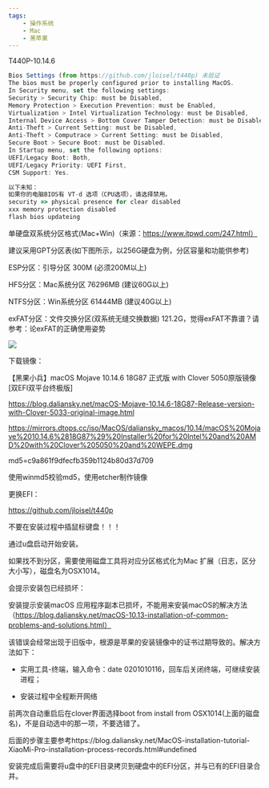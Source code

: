 ```yaml
---
tags:
    - 操作系统
    - Mac
    - 黑苹果
---
```


T440P-10.14.6



```javascript
Bios Settings (from https://github.com/jloisel/t440p) 未验证
The bios must be properly configured prior to installing MacOS.
In Security menu, set the following settings:
Security > Security Chip: must be Disabled,
Memory Protection > Execution Prevention: must be Enabled,
Virtualization > Intel Virtualization Technology: must be Disabled,
Internal Device Access > Bottom Cover Tamper Detection: must be Disabled,
Anti-Theft > Current Setting: must be Disabled,
Anti-Theft > Computrace > Current Setting: must be Disabled,
Secure Boot > Secure Boot: must be Disabled.
In Startup menu, set the following options:
UEFI/Legacy Boot: Both,
UEFI/Legacy Priority: UEFI First,
CSM Support: Yes.

以下未知：
如果你的电脑BIOS有 VT-d 选项（CPU选项），请选择禁用。
security => physical presence for clear disabled
xxx memory protection disabled
flash bios updateing

```





单硬盘双系统分区格式(Mac+Win)（来源：https://www.itpwd.com/247.html）

建议采用GPT分区表(如下图所示，以256G硬盘为例，分区容量和功能供参考)

ESP分区：引导分区 300M (必须200M以上)

HFS分区：Mac系统分区 76296MB (建议60G以上)

NTFS分区：Win系统分区 61444MB (建议40G以上)

exFAT分区：文件交换分区(双系统无缝交换数据) 121.2G，觉得exFAT不靠谱？请参考：论exFAT的正确使用姿势



![](../../../../_resources/dd43bfd6b20f43f99f21e3cd557443bc.png)





下载镜像：

【黑果小兵】macOS Mojave 10.14.6 18G87 正式版 with Clover 5050原版镜像[双EFI双平台终极版]

https://blog.daliansky.net/macOS-Mojave-10.14.6-18G87-Release-version-with-Clover-5033-original-image.html

https://mirrors.dtops.cc/iso/MacOS/daliansky_macos/10.14/macOS%20Mojave%2010.14.6%2818G87%29%20Installer%20for%20Intel%20and%20AMD%20with%20Clover%205050%20and%20WEPE.dmg

md5=c9a861f9dfecfb359b1124b80d37d709

使用winmd5校验md5，使用etcher制作镜像



更换EFI：

https://github.com/jloisel/t440p



不要在安装过程中插鼠标键盘！！！



通过u盘启动开始安装。

如果找不到分区，需要使用磁盘工具将对应分区格式化为Mac 扩展（日志，区分大小写），磁盘名为OSX1014。

会提示安装包已经损坏：

安装提示安装macOS 应用程序副本已损坏，不能用来安装macOS的解决方法（https://blog.daliansky.net/macOS-10.13-installation-of-common-problems-and-solutions.html）

该错误会经常出现于旧版中，根源是苹果的安装镜像中的证书过期导致的。解决方法如下：

- 实用工具-终端，输入命令：date 0201010116，回车后关闭终端，可继续安装进程；

- 安装过程中全程断开网络



前两次自动重启后在clover界面选择boot from install from OSX1014(上面的磁盘名)，不是自动选中的那一项，不要选错了。



后面的步骤主要参考https://blog.daliansky.net/MacOS-installation-tutorial-XiaoMi-Pro-installation-process-records.html#undefined



安装完成后需要将u盘中的EFI目录拷贝到硬盘中的EFI分区，并与已有的EFI目录合并。

